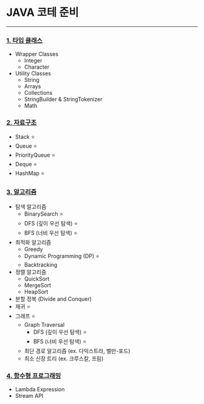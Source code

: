 # JAVA 코테 준비

---

### [1. 타입 클래스](./md/DataType.md)
- Wrapper Classes 
  - Integer
  - Character
- Utility Classes 
  - String
  - Arrays
  - Collections
  - StringBuilder & StringTokenizer
  - Math

### [2. 자료구조](./md/DataStructure.md)
- Stack ⭐️
- Queue ⭐️
- PriorityQueue ⭐️
- Deque ⭐️
- HashMap ⭐️

### [3. 알고리즘](./md/Algorithm.md)
- 탐색 알고리즘
  - BinarySearch ⭐️
  - DFS (깊이 우선 탐색) ⭐️
  - BFS (너비 우선 탐색) ⭐️
- 최적화 알고리즘
  - Greedy 
  - Dynamic Programming (DP) ⭐️
  - Backtracking
- 정렬 알고리즘
  - QuickSort
  - MergeSort
  - HeapSort 
- 분할 정복 (Divide and Conquer)
- 재귀 ⭐️
- 그래프 ⭐️
  - Graph Traversal
    - DFS (깊이 우선 탐색) ⭐️
    - BFS (너비 우선 탐색) ⭐️
  - 최단 경로 알고리즘 (ex. 다익스트라, 벨만-포드)
  - 최소 신장 트리 (ex. 크루스칼, 프림)


### [4. 함수형 프로그래밍](./md/FunctionalProgramming.md)

- Lambda Expression
- Stream API

